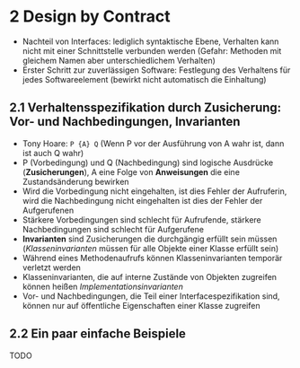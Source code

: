 # 2 Design by Contract
- Nachteil von Interfaces: lediglich syntaktische Ebene, Verhalten kann nicht mit einer Schnittstelle verbunden werden (Gefahr: Methoden mit gleichem Namen aber unterschiedlichem Verhalten)
- Erster Schritt zur zuverlässigen Software: Festlegung des Verhaltens für jedes Softwareelement (bewirkt nicht automatisch die Einhaltung)

## 2.1 Verhaltensspezifikation durch Zusicherung: Vor- und Nachbedingungen, Invarianten
- Tony Hoare: ```P {A} Q``` (Wenn P vor der Ausführung von A wahr ist, dann ist auch Q wahr)
- P (Vorbedingung) und Q (Nachbedingung) sind logische Ausdrücke (**Zusicherungen**), A eine Folge von **Anweisungen** die eine Zustandsänderung bewirken
- Wird die Vorbedingung nicht eingehalten, ist dies Fehler der Aufruferin, wird die Nachbedingung nicht eingehalten ist dies der Fehler der Aufgerufenen
- Stärkere Vorbedingungen sind schlecht für Aufrufende, stärkere Nachbedingungen sind schlecht für Aufgerufene
- **Invarianten** sind Zusicherungen die durchgängig erfüllt sein müssen (*Klasseninvarianten* müssen für alle Objekte einer Klasse erfüllt sein)
- Während eines Methodenaufrufs können Klasseninvarianten temporär verletzt werden
- Klasseninvarianten, die auf interne Zustände von Objekten zugreifen können heißen *Implementationsinvarianten*
- Vor- und Nachbedingungen, die Teil einer Interfacespezifikation sind, können nur auf öffentliche Eigenschaften einer Klasse zugreifen

## 2.2 Ein paar einfache Beispiele
TODO
